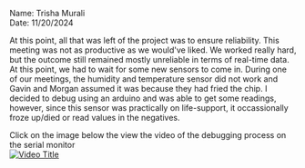Name: Trisha Murali <br/>
Date: 11/20/2024 

At this point, all that was left of the project was to ensure reliability. This meeting was not as productive as we would've liked. We worked really hard, but the outcome still remained mostly unreliable in terms of real-time data. At this point, we had to wait for some new sensors to come in. During one of our meetings, the humidity and temperature sensor did not work and Gavin and Morgan assumed it was because they had fried the chip. I decided to debug using an arduino and was able to get some readings, however, since this sensor was practically on life-support, it occassionally froze up/died or read values in the negatives. 

Click on the image below the view the video of the debugging process on the serial monitor <br/> 
[![Video Title](https://github.com/user-attachments/assets/9b0e9237-42f1-40a6-be9d-022a7763d013)
](https://drive.google.com/file/d/129NhYkDczbwMIcx-N8MheWc6Hf9qHvXl/view?usp=sharing)
